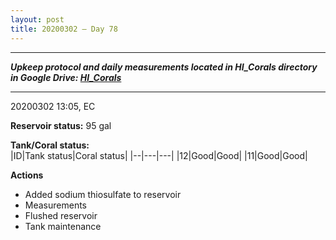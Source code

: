 ```yaml
---
layout: post
title: 20200302 – Day 78
---
```


---
***Upkeep protocol and daily measurements located in HI_Corals directory in Google Drive: [HI_Corals](https://drive.google.com/drive/u/1/folders/1Dxil5Lj1ynvuIuGDWx9_AyqkdplIcCZQ)***

---
20200302 13:05, EC

**Reservoir status:** 95 gal

**Tank/Coral status:**  
|ID|Tank status|Coral status|
|--|---|---|
|12|Good|Good|
|11|Good|Good|

**Actions**  
- Added sodium thiosulfate to reservoir
- Measurements
- Flushed reservoir
- Tank maintenance